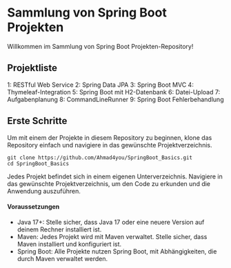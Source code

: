 # Sammlung von Spring Boot Projekten
Willkommen im Sammlung von Spring Boot Projekten-Repository!

## Projektliste
1: RESTful Web Service
2: Spring Data JPA
3: Spring Boot MVC
4: Thymeleaf-Integration
5: Spring Boot mit H2-Datenbank
6: Datei-Upload
7: Aufgabenplanung
8: CommandLineRunner
9: Spring Boot Fehlerbehandlung

## Erste Schritte
Um mit einem der Projekte in diesem Repository zu beginnen, klone das Repository einfach und navigiere in das gewünschte Projektverzeichnis.
```
git clone https://github.com/Ahmad4you/SpringBoot_Basics.git
cd SpringBoot_Basics
```

Jedes Projekt befindet sich in einem eigenen Unterverzeichnis. Navigiere in das gewünschte Projektverzeichnis, um den Code zu erkunden und die Anwendung auszuführen.

#### Voraussetzungen
- Java 17+: Stelle sicher, dass Java 17 oder eine neuere Version auf deinem Rechner installiert ist.
- Maven: Jedes Projekt wird mit Maven verwaltet. Stelle sicher, dass Maven installiert und konfiguriert ist.
- Spring Boot: Alle Projekte nutzen Spring Boot, mit Abhängigkeiten, die durch Maven verwaltet werden.
